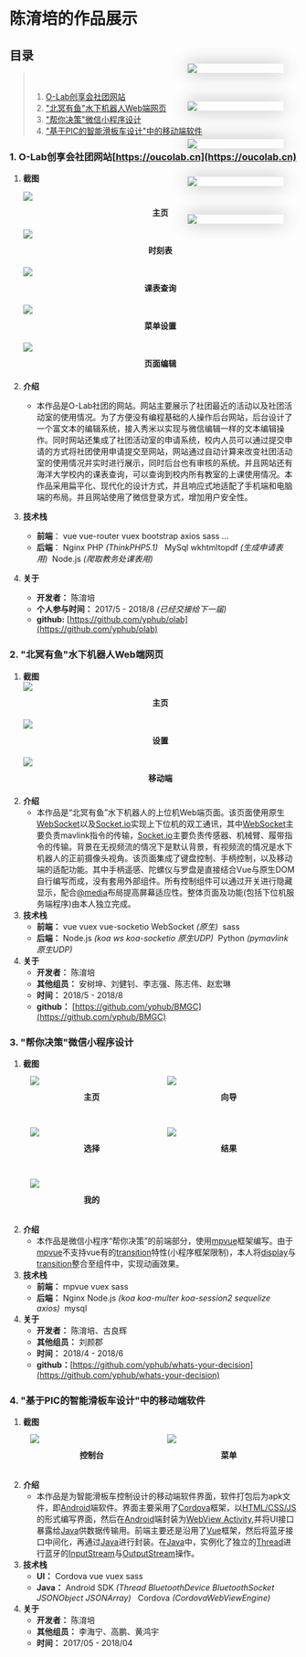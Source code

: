 # 陈淯培的作品展示

## 目录
> &nbsp;
> 1. [O-Lab创享会社团网站](#first)
> 2. ["北冥有鱼"水下机器人Web端网页](#second)
> 3. ["帮你决策"微信小程序设计](#third)
> 4. ["基于PIC的智能滑板车设计"中的移动端软件](#fourth)
> &nbsp;

<div style="display:none">
    <style>
    .cp{
        float: left;
        width: 100%;
        height: auto;
    }
    .cp-m{
        width: 45%;
        padding: 2.5%;
    }
    .mb{
        float: right;
        box-shadow: 0 0 30px rgba(0,0,0,.3);
        margin-top: -50%;
        width: 35%;
        margin-right: 5%;
    }
    .table{
        width: 100%;
        display: table;
        max-width: 650px;
        margin: auto;
    }
    p.pngd{
        text-align: center;
        margin: 10px;
        font-weight: bold;
        margin-bottom: 20px;
    }
    </style>
</div>

<span id="first"></span>
### 1. O-Lab创享会社团网站[https://oucolab.cn](https://oucolab.cn)
1. **截图**
    <div class="table">
        <div class="cp">
            <img src="./oucolab.cn/主页-B.sm.jpg">
        </div>
        <div class="mb">        
            <img src="./oucolab.cn/主页-M.sm.jpg">
        </div>        
    </div>    
    <p class="pngd">主页</p>
    
    <div class="table">
        <div class="cp">
            <img src="./oucolab.cn/时刻表-B.sm.jpg">
        </div>
        <div class="mb">        
            <img src="./oucolab.cn/时刻表-M.sm.jpg">
        </div>
    </div>
    <p class="pngd">时刻表</p>

    <div class="table">
        <div class="cp">
            <img src="./oucolab.cn/课表-B.sm.jpg">
        </div>
        <div class="mb">        
            <img src="./oucolab.cn/课表-M.sm.jpg">
        </div>
    </div>
    <p class="pngd">课表查询</p>

    <div class="table">
        <div class="cp">
            <img src="./oucolab.cn/菜单设置-B.sm.jpg">
        </div>
        <div class="mb">        
            <img src="./oucolab.cn/菜单设置-M.sm.jpg">
        </div>
    </div>
    <p class="pngd">菜单设置</p>

    <div class="table">
        <div class="cp">
            <img src="./oucolab.cn/编辑-B.sm.jpg">
        </div>
        <div class="mb">        
            <img src="./oucolab.cn/编辑-M.sm.jpg">
        </div>
    </div>
    <p class="pngd">页面编辑</p>    
2. **介绍**
    * 本作品是O-Lab社团的网站。网站主要展示了社团最近的活动以及社团活动室的使用情况。为了方便没有编程基础的人操作后台网站，后台设计了一个富文本的编辑系统，接入秀米以实现与微信编辑一样的文本编辑操作。同时网站还集成了社团活动室的申请系统，校内人员可以通过提交申请的方式将社团使用申请提交至网站，网站通过自动计算来改变社团活动室的使用情况并实时进行展示，同时后台也有审核的系统。并且网站还有海洋大学校内的课表查询，可以查询到校内所有教室的上课使用情况。本作品采用扁平化、现代化的设计方式，并且响应式地适配了手机端和电脑端的布局。并且网站使用了微信登录方式，增加用户安全性。
3. **技术栈**
    * **前端**： vue vue-router vuex bootstrap axios sass ...
    * **后端**： Nginx PHP _(ThinkPHP5.1)_ &nbsp;&nbsp;MySql wkhtmltopdf _(生成申请表用)_&nbsp;&nbsp;Node.js _(爬取教务处课表用)_
4. **关于**
    * **开发者：** 陈淯培
    * **个人参与时间：** 2017/5 - 2018/8 _(已经交接给下一届)_
    * **github:** [https://github.com/yphub/olab](https://github.com/yphub/olab)


<span id="second"></span>
### 2. "北冥有鱼"水下机器人Web端网页
1. **截图**
    <div class="table">
        <div class="cp">    
            <img src="./北冥有鱼/主页.sm.jpg">            
            <p class="pngd">主页</p>
        </div>
        <div class="cp">    
            <img src="./北冥有鱼/设置.sm.jpg">            
            <p class="pngd">设置</p>
        </div>
        <div class="cp">    
            <img src="./北冥有鱼/移动.sm.jpg">            
            <p class="pngd">移动端</p>
        </div>
    </div>
2. **介绍**
    * 本作品是“北冥有鱼”水下机器人的上位机Web端页面。该页面使用原生[WebSocket]()以及[Socket.io]()实现上下位机的双工通讯，其中[WebSocket]()主要负责mavlink指令的传输，[Socket.io]()主要负责传感器、机械臂、履带指令的传输。背景在无视频流的情况下是默认背景，有视频流的情况是水下机器人的正前摄像头视角。该页面集成了键盘控制、手柄控制，以及移动端的适配功能。其中手柄遥感、陀螺仪与罗盘是直接结合Vue与原生DOM自行编写而成，没有套用外部组件。所有控制组件可以通过开关进行隐藏显示，配合[@media]()布局提高屏幕适应性。整体页面及功能(包括下位机服务端程序)由本人独立完成。
3. **技术栈**
    * **前端：** vue vuex vue-socketio WebSocket _(原生)_ &nbsp;sass
    * **后端：** Node.js _(koa ws koa-socketio 原生UDP)_ &nbsp;Python _(pymavlink 原生UDP)_
4. **关于**
    * **开发者：** 陈淯培
    * **其他组员：** 安树坤、刘健钊、李志强、陈志伟、赵宏琳
    * **时间：** 2018/5 - 2018/8
    * **github：** [https://github.com/yphub/BMGC](https://github.com/yphub/BMGC)


<span id="third"></span>
### 3. "帮你决策"微信小程序设计
1. **截图**
    <div class="table">
        <div class="cp cp-m">
            <img src="./帮你决策/主页.sm.jpg">
            <p class="pngd">主页</p>
        </div>
        <div class="cp cp-m">
            <img src="./帮你决策/向导.sm.jpg">
            <p class="pngd">向导</p>
        </div>
        <div class="cp cp-m">
            <img src="./帮你决策/选择.sm.jpg">
            <p class="pngd">选择</p>
        </div>
        <div class="cp cp-m">
            <img src="./帮你决策/结果.sm.jpg">
            <p class="pngd">结果</p>
        </div>
        <div class="cp cp-m">
            <img src="./帮你决策/我的.sm.jpg">
            <p class="pngd">我的</p>
        </div>
    </div>
2. **介绍**
    * 本作品是微信小程序“帮你决策”的前端部分，使用[mpvue]()框架编写。由于[mpvue]()不支持vue有的[transition]()特性(小程序框架限制)，本人将[display]()与[transition]()整合至组件中，实现动画效果。
3. **技术栈**
    * **前端：** mpvue vuex sass
    * **后端：** Nginx Node.js _(koa koa-multer koa-session2 sequelize axios)_&nbsp; mysql
4. **关于**
    * **开发者：** 陈淯培、古良辉
    * **其他组员：** 刘颜郡    
    * **时间：** 2018/4 - 2018/6
    * **github：**[https://github.com/yphub/whats-your-decision](https://github.com/yphub/whats-your-decision)


<span id="fourth"></span>
### 4. "基于PIC的智能滑板车设计"中的移动端软件
1. **截图**
    <div class="table">
        <div class="cp cp-m">
            <img src="./滑板车/控制台.sm.jpg">
            <p class="pngd">控制台</p>
        </div>
        <div class="cp cp-m">
            <img src="./滑板车/菜单.sm.jpg">
            <p class="pngd">菜单</p>
        </div>
    </div>
2. **介绍**
    * 本作品是为智能滑板车控制设计的移动端软件界面，软件打包后为apk文件，即[Android]()端软件。界面主要采用了[Cordova]()框架，以[HTML/CSS/JS]()的形式编写界面，然后在[Android]()端封装为[WebView Activity](),并将UI接口暴露给[Java]()供数据传输用。前端主要还是沿用了[Vue]()框架，然后将蓝牙接口中间化，再通过[Java]()进行封装。在[Java]()中，实例化了独立的[Thread]()进行蓝牙的[InputStream]()与[OutputStream]()操作。
3. **技术栈**
    * **UI：** Cordova vue vuex sass
    * **Java：** Android SDK _(Thread BluetoothDevice BluetoothSocket JSONObject JSONArray)_ &nbsp;&nbsp;Cordova _(CordovaWebViewEngine)_
4. **关于**
    * **开发者：** 陈淯培
    * **其他组员：** 李海宁、高鹏、黄鸿宇
    * **时间：** 2017/05 - 2018/04
